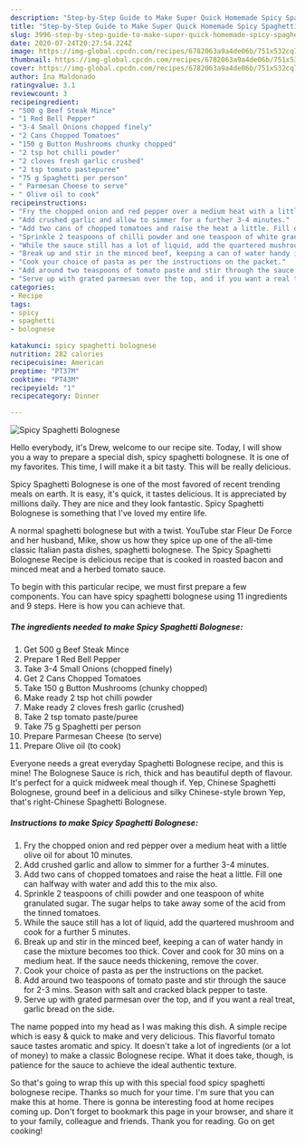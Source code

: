 ```yaml
---
description: "Step-by-Step Guide to Make Super Quick Homemade Spicy Spaghetti Bolognese"
title: "Step-by-Step Guide to Make Super Quick Homemade Spicy Spaghetti Bolognese"
slug: 3996-step-by-step-guide-to-make-super-quick-homemade-spicy-spaghetti-bolognese
date: 2020-07-24T20:27:54.224Z
image: https://img-global.cpcdn.com/recipes/6782063a9a4de06b/751x532cq70/spicy-spaghetti-bolognese-recipe-main-photo.jpg
thumbnail: https://img-global.cpcdn.com/recipes/6782063a9a4de06b/751x532cq70/spicy-spaghetti-bolognese-recipe-main-photo.jpg
cover: https://img-global.cpcdn.com/recipes/6782063a9a4de06b/751x532cq70/spicy-spaghetti-bolognese-recipe-main-photo.jpg
author: Ina Maldonado
ratingvalue: 3.1
reviewcount: 3
recipeingredient:
- "500 g Beef Steak Mince"
- "1 Red Bell Pepper"
- "3-4 Small Onions chopped finely"
- "2 Cans Chopped Tomatoes"
- "150 g Button Mushrooms chunky chopped"
- "2 tsp hot chilli powder"
- "2 cloves fresh garlic crushed"
- "2 tsp tomato pastepuree"
- "75 g Spaghetti per person"
- " Parmesan Cheese to serve"
- " Olive oil to cook"
recipeinstructions:
- "Fry the chopped onion and red pepper over a medium heat with a little olive oil for about 10 minutes."
- "Add crushed garlic and allow to simmer for a further 3-4 minutes."
- "Add two cans of chopped tomatoes and raise the heat a little. Fill one can halfway with water and add this to the mix also."
- "Sprinkle 2 teaspoons of chilli powder and one teaspoon of white granulated sugar. The sugar helps to take away some of the acid from the tinned tomatoes."
- "While the sauce still has a lot of liquid, add the quartered mushroom and cook for a further 5 minutes."
- "Break up and stir in the minced beef, keeping a can of water handy in case the mixture becomes too thick. Cover and cook for 30 mins on a medium heat. If the sauce needs thickening, remove the cover."
- "Cook your choice of pasta as per the instructions on the packet."
- "Add around two teaspoons of tomato paste and stir through the sauce for 2-3 mins. Season with salt and cracked black pepper to taste."
- "Serve up with grated parmesan over the top, and if you want a real treat, garlic bread on the side."
categories:
- Recipe
tags:
- spicy
- spaghetti
- bolognese

katakunci: spicy spaghetti bolognese 
nutrition: 282 calories
recipecuisine: American
preptime: "PT37M"
cooktime: "PT43M"
recipeyield: "1"
recipecategory: Dinner

---
```



![Spicy Spaghetti Bolognese](https://img-global.cpcdn.com/recipes/6782063a9a4de06b/751x532cq70/spicy-spaghetti-bolognese-recipe-main-photo.jpg)

Hello everybody, it's Drew, welcome to our recipe site. Today, I will show you a way to prepare a special dish, spicy spaghetti bolognese. It is one of my favorites. This time, I will make it a bit tasty. This will be really delicious.

Spicy Spaghetti Bolognese is one of the most favored of recent trending meals on earth. It is easy, it's quick, it tastes delicious. It is appreciated by millions daily. They are nice and they look fantastic. Spicy Spaghetti Bolognese is something that I've loved my entire life.

A normal spaghetti bolognese but with a twist. YouTube star Fleur De Force and her husband, Mike, show us how they spice up one of the all-time classic Italian pasta dishes, spaghetti bolognese. The Spicy Spaghetti Bolognese Recipe is delicious recipe that is cooked in roasted bacon and minced meat and a herbed tomato sauce.


To begin with this particular recipe, we must first prepare a few components. You can have spicy spaghetti bolognese using 11 ingredients and 9 steps. Here is how you can achieve that.

<!--inarticleads1-->

##### The ingredients needed to make Spicy Spaghetti Bolognese:

1. Get 500 g Beef Steak Mince
1. Prepare 1 Red Bell Pepper
1. Take 3-4 Small Onions (chopped finely)
1. Get 2 Cans Chopped Tomatoes
1. Take 150 g Button Mushrooms (chunky chopped)
1. Make ready 2 tsp hot chilli powder
1. Make ready 2 cloves fresh garlic (crushed)
1. Take 2 tsp tomato paste/puree
1. Take 75 g Spaghetti per person
1. Prepare  Parmesan Cheese (to serve)
1. Prepare  Olive oil (to cook)


Everyone needs a great everyday Spaghetti Bolognese recipe, and this is mine! The Bolognese Sauce is rich, thick and has beautiful depth of flavour. It&#39;s perfect for a quick midweek meal though if. Yep, Chinese Spaghetti Bolognese, ground beef in a delicious and silky Chinese-style brown Yep, that&#39;s right-Chinese Spaghetti Bolognese. 

<!--inarticleads2-->

##### Instructions to make Spicy Spaghetti Bolognese:

1. Fry the chopped onion and red pepper over a medium heat with a little olive oil for about 10 minutes.
1. Add crushed garlic and allow to simmer for a further 3-4 minutes.
1. Add two cans of chopped tomatoes and raise the heat a little. Fill one can halfway with water and add this to the mix also.
1. Sprinkle 2 teaspoons of chilli powder and one teaspoon of white granulated sugar. The sugar helps to take away some of the acid from the tinned tomatoes.
1. While the sauce still has a lot of liquid, add the quartered mushroom and cook for a further 5 minutes.
1. Break up and stir in the minced beef, keeping a can of water handy in case the mixture becomes too thick. Cover and cook for 30 mins on a medium heat. If the sauce needs thickening, remove the cover.
1. Cook your choice of pasta as per the instructions on the packet.
1. Add around two teaspoons of tomato paste and stir through the sauce for 2-3 mins. Season with salt and cracked black pepper to taste.
1. Serve up with grated parmesan over the top, and if you want a real treat, garlic bread on the side.


The name popped into my head as I was making this dish. A simple recipe which is easy &amp; quick to make and very delicious. This flavorful tomato sauce tastes aromatic and spicy. It doesn&#39;t take a lot of ingredients (or a lot of money) to make a classic Bolognese recipe. What it does take, though, is patience for the sauce to achieve the ideal authentic texture. 

So that's going to wrap this up with this special food spicy spaghetti bolognese recipe. Thanks so much for your time. I'm sure that you can make this at home. There is gonna be interesting food at home recipes coming up. Don't forget to bookmark this page in your browser, and share it to your family, colleague and friends. Thank you for reading. Go on get cooking!
